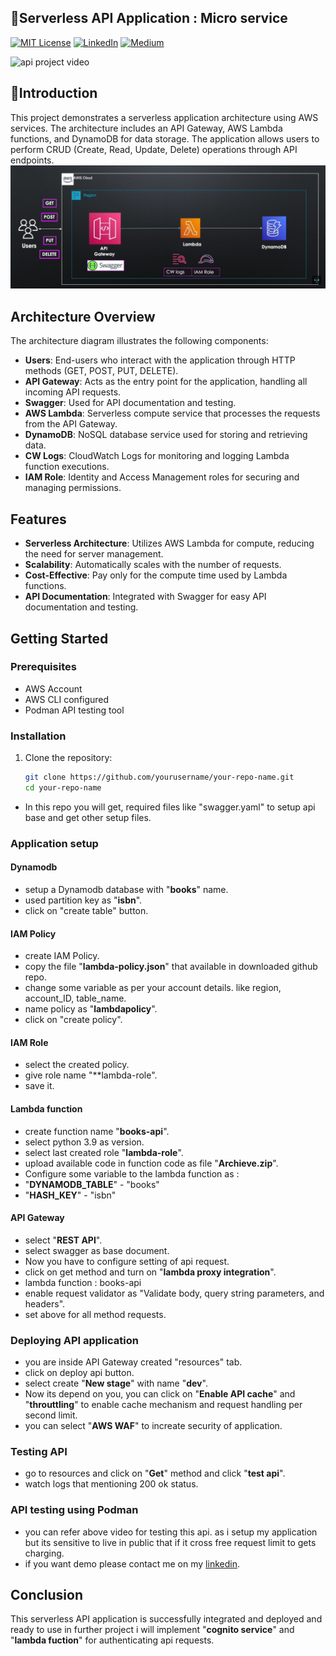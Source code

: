 
## 🍁Serverless API Application : Micro service

[![MIT License](https://img.shields.io/badge/License-MIT-green.svg)](https://choosealicense.com/licenses/mit/)
        [![LinkedIn](https://img.shields.io/badge/LinkedIn-Profile-blue)](https://www.linkedin.com/in/nikhil--chaudhari/)
        [![Medium](https://img.shields.io/badge/Medium-Writeups-black)](https://medium.com/@nikhil-c)

![api project video](https://www.youtube.com/watch?v=k8ihlx4fJ-I)
## 🍁Introduction 
This project demonstrates a serverless application architecture using AWS services. The architecture includes an API Gateway, AWS Lambda functions, and DynamoDB for data storage. The application allows users to perform CRUD (Create, Read, Update, Delete) operations through API endpoints.
![image1](https://github.com/DNcrypter/AWS-serverless-API-application/blob/main/images/image1.png)
## Architecture Overview

The architecture diagram illustrates the following components:

- **Users**: End-users who interact with the application through HTTP methods (GET, POST, PUT, DELETE).
- **API Gateway**: Acts as the entry point for the application, handling all incoming API requests.
- **Swagger**: Used for API documentation and testing.
- **AWS Lambda**: Serverless compute service that processes the requests from the API Gateway.
- **DynamoDB**: NoSQL database service used for storing and retrieving data.
- **CW Logs**: CloudWatch Logs for monitoring and logging Lambda function executions.
- **IAM Role**: Identity and Access Management roles for securing and managing permissions.

## Features

- **Serverless Architecture**: Utilizes AWS Lambda for compute, reducing the need for server management.
- **Scalability**: Automatically scales with the number of requests.
- **Cost-Effective**: Pay only for the compute time used by Lambda functions.
- **API Documentation**: Integrated with Swagger for easy API documentation and testing.

## Getting Started

### Prerequisites

- AWS Account
- AWS CLI configured
- Podman API testing tool

### Installation

1. Clone the repository:
   ```sh
   git clone https://github.com/yourusername/your-repo-name.git
   cd your-repo-name


* In this repo you will get, required files like "swagger.yaml" to setup api base and get other setup files.

### Application setup
#### Dynamodb 
* setup a Dynamodb database with "**books**" name.
* used partition key as "**isbn**".
* click on "create table" button.

#### IAM Policy 
* create IAM Policy.
* copy the file "**lambda-policy.json**" that available in downloaded github repo.
* change some variable as per your account details. like region, account_ID, table_name.
* name policy as "**lambdapolicy**".
* click on "create policy".

#### IAM Role
* select the created policy.
* give role name "**lambda-role".
* save it.

#### Lambda function
* create function name "**books-api**".
* select python 3.9 as version.
* select last created role "**lambda-role**".
* upload available code in function code as file "**Archieve.zip**".
* Configure some variable to the lambda function as :
* "**DYNAMODB_TABLE**" - "books"
* "**HASH_KEY**" - "isbn"

#### API Gateway
* select "**REST API**".
* select swagger as base document.
* Now you have to configure setting of api request.
* click on get method and turn on "**lambda proxy integration**".
* lambda function : books-api
* enable request validator as "Validate body, query string parameters, and headers".
* set above for all method requests.

### Deploying API application
* you are inside API Gateway created "resources" tab.
* click on deploy api button.
* select create "**New stage**" with name "**dev**".
* Now its depend on you, you can click on "**Enable API cache**" and "**throuttling**" to enable cache mechanism and request handling per second limit.
* you can select "**AWS WAF**" to increate security of application.

### Testing API
* go to resources and click on "**Get**" method and click "**test api**".
* watch logs that mentioning 200 ok status.

### API testing using Podman
* you can refer above video for testing this api. as i setup my application but its sensitive to live in public that if it cross free request limit to gets charging. 
* if you want demo please contact me on my [linkedin](https://www.linkedin.com/in/nikhil--chaudhari/).


## Conclusion
This serverless API application is successfully integrated and deployed and ready to use in further project i will implement "**cognito service**" and "**lambda fuction**" for authenticating api requests.

